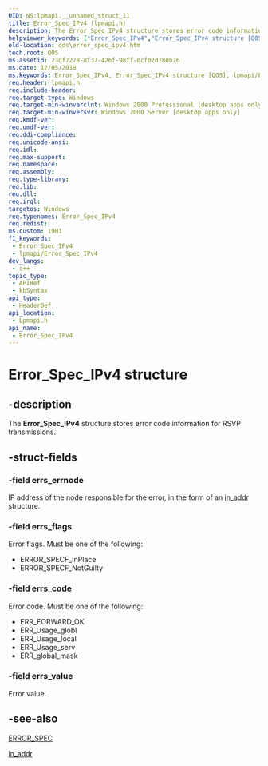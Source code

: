 ```yaml
---
UID: NS:lpmapi.__unnamed_struct_11
title: Error_Spec_IPv4 (lpmapi.h)
description: The Error_Spec_IPv4 structure stores error code information for RSVP transmissions.
helpviewer_keywords: ["Error_Spec_IPv4","Error_Spec_IPv4 structure [QOS]","lpmapi/Error_Spec_IPv4","qos.error_spec_ipv4"]
old-location: qos\error_spec_ipv4.htm
tech.root: QOS
ms.assetid: 23df7278-8f37-426f-98ff-0cf02d780b76
ms.date: 12/05/2018
ms.keywords: Error_Spec_IPv4, Error_Spec_IPv4 structure [QOS], lpmapi/Error_Spec_IPv4, qos.error_spec_ipv4
req.header: lpmapi.h
req.include-header: 
req.target-type: Windows
req.target-min-winverclnt: Windows 2000 Professional [desktop apps only]
req.target-min-winversvr: Windows 2000 Server [desktop apps only]
req.kmdf-ver: 
req.umdf-ver: 
req.ddi-compliance: 
req.unicode-ansi: 
req.idl: 
req.max-support: 
req.namespace: 
req.assembly: 
req.type-library: 
req.lib: 
req.dll: 
req.irql: 
targetos: Windows
req.typenames: Error_Spec_IPv4
req.redist: 
ms.custom: 19H1
f1_keywords:
 - Error_Spec_IPv4
 - lpmapi/Error_Spec_IPv4
dev_langs:
 - c++
topic_type:
 - APIRef
 - kbSyntax
api_type:
 - HeaderDef
api_location:
 - Lpmapi.h
api_name:
 - Error_Spec_IPv4
---
```


# Error_Spec_IPv4 structure


## -description

The 
<b>Error_Spec_IPv4</b> structure stores error code information for RSVP transmissions.

## -struct-fields

### -field errs_errnode

IP address of the node responsible for the error, in the form of an <a href="https://docs.microsoft.com/windows/desktop/api/winsock2/ns-winsock2-in_addr">in_addr</a> structure.

### -field errs_flags

Error flags. Must be one of the following:

<ul>
<li>ERROR_SPECF_InPlace</li>
<li>ERROR_SPECF_NotGuilty</li>
</ul>

### -field errs_code

Error code. Must be one of the following:

<ul>
<li>ERR_FORWARD_OK</li>
<li>ERR_Usage_globl</li>
<li>ERR_Usage_local</li>
<li>ERR_Usage_serv</li>
<li>ERR_global_mask</li>
</ul>

### -field errs_value

Error value.

## -see-also

<a href="https://docs.microsoft.com/previous-versions/windows/desktop/api/lpmapi/ns-lpmapi-error_spec">ERROR_SPEC</a>



<a href="https://docs.microsoft.com/windows/desktop/api/winsock2/ns-winsock2-in_addr">in_addr</a>

